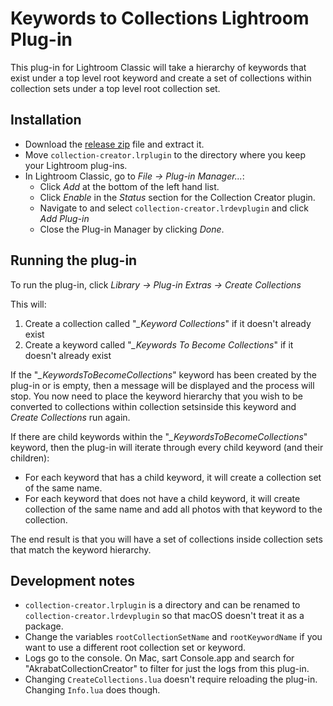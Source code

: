 # Keywords to Collections Lightroom Plug-in

This plug-in for Lightroom Classic will take a hierarchy of keywords that exist under a top level
root keyword and create a set of collections within collection sets under a top level root 
collection set.

## Installation

* Download the [release zip][1] file and extract it.
* Move `collection-creator.lrplugin` to the directory where you keep your Lightroom plug-ins.
* In Lightroom Classic, go to _File -> Plug-in Manager..._:
    * Click _Add_ at the bottom of the left hand list.
    * Click _Enable_ in the _Status_ section for the Collection Creator plugin.
    * Navigate to and select `collection-creator.lrdevplugin` and click _Add Plug-in_
    * Close the Plug-in Manager by clicking _Done_.


[1]: https://github.com/akrabat/collection-creator.lrplugin/archive/1.0.0.zip

## Running the plug-in

To run the plug-in, click _Library -> Plug-in Extras -> Create Collections_

This will:

1. Create a collection called "_\_Keyword Collections_" if it doesn't already exist
2. Create a keyword called "_\_Keywords To Become Collections_" if it doesn't already exist

If the "_\_KeywordsToBecomeCollections_" keyword has been created by the plug-in or is empty,
then a message will be displayed and the process will stop. You now need to place the keyword
hierarchy that you wish to be converted to collections within collection setsinside this
keyword and _Create Collections_ run again.

If there are child keywords within the "_\_KeywordsToBecomeCollections_" keyword, then the plug-in
will iterate through every child keyword (and their children):

* For each keyword that has a child keyword, it will create a collection set of the same name.
* For each keyword that does not have a child keyword, it will create collection of the same name
  and add all photos with that keyword to the collection.

The end result is that you will have a set of collections inside collection sets that match the
keyword hierarchy.


## Development notes

* `collection-creator.lrplugin` is a directory and can be renamed to `collection-creator.lrdevplugin`
  so that macOS doesn't treat it as a package.
* Change the variables `rootCollectionSetName` and `rootKeywordName` if you want to use a different
  root collection set or keyword.
* Logs go to the console. On Mac, sart Console.app and search for "AkrabatCollectionCreator" to
  filter for just the logs from this plug-in.
* Changing `CreateCollections.lua` doesn't require reloading the plug-in. Changing `Info.lua` does
  though.